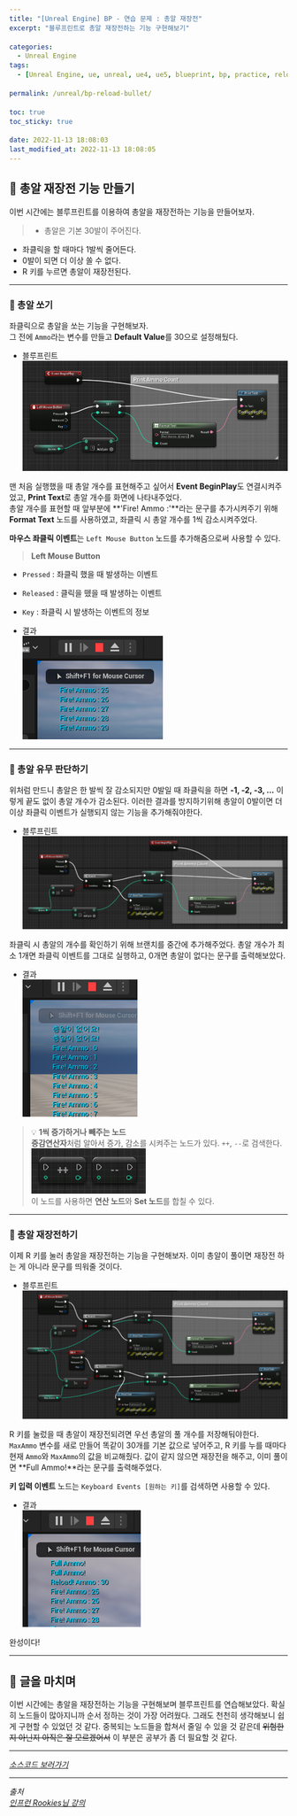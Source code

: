 ```yaml
---
title: "[Unreal Engine] BP - 연습 문제 : 총알 재장전"
excerpt: "블루프린트로 총알 재장전하는 기능 구현해보기"

categories:
  - Unreal Engine
tags:
  - [Unreal Engine, ue, unreal, ue4, ue5, blueprint, bp, practice, reload-bullet]

permalink: /unreal/bp-reload-bullet/

toc: true
toc_sticky: true

date: 2022-11-13 18:08:03
last_modified_at: 2022-11-13 18:08:05
---
```


## 👻 총알 재장전 기능 만들기
이번 시간에는 블루프린트를 이용하여 총알을 재장전하는 기능을 만들어보자.

> - 총알은 기본 30발이 주어진다.
- 좌클릭을 할 때마다 1발씩 줄어든다.
- 0발이 되면 더 이상 쏠 수 없다.
- R 키를 누르면 총알이 재장전된다.

***

### 🌱 총알 쏘기
좌클릭으로 총알을 쏘는 기능을 구현해보자.   
그 전에 ``` Ammo ```라는 변수를 만들고 **Default Value**를 30으로 설정해뒀다.

- 블루프린트   
![Alt Text](/assets/images/posts_img/engines/unreal/blueprint/bp-reload-bullet/shooting.PNG)   

맨 처음 실행했을 때 총알 개수를 표현해주고 싶어서 **Event BeginPlay**도 연결시켜주었고, **Print Text**로 총알 개수를 화면에 나타내주었다.   
총알 개수를 표현할 때 앞부분에 **'Fire! Ammo :'**라는 문구를 추가시켜주기 위해 **Format Text** 노드를 사용하였고, 좌클릭 시 총알 개수를 1씩 감소시켜주었다.

**마우스 좌클릭 이벤트**는 ``` Left Mouse Button ``` 노드를 추가해줌으로써 사용할 수 있다.

> **Left Mouse Button**   
- ``` Pressed ``` : 좌클릭 했을 때 발생하는 이벤트
- ``` Released ``` : 클릭을 뗐을 때 발생하는 이벤트
- ``` Key ``` : 좌클릭 시 발생하는 이벤트의 정보

- 결과   
![Alt Text](/assets/images/posts_img/engines/unreal/blueprint/bp-reload-bullet/shooting-result.PNG)   

***

### 🌱 총알 유무 판단하기
위처럼 만드니 총알은 한 발씩 잘 감소되지만 0발일 때 좌클릭을 하면 **-1, -2, -3, ...** 이렇게 끝도 없이 총알 개수가 감소된다. 이러한 결과를 방지하기위해 총알이 0발이면 더이상 좌클릭 이벤트가 실행되지 않는 기능을 추가해줘야한다.

- 블루프린트   
![Alt Text](/assets/images/posts_img/engines/unreal/blueprint/bp-reload-bullet/no-bullet.PNG)   

좌클릭 시 총알의 개수를 확인하기 위해 브랜치를 중간에 추가해주었다. 총알 개수가 최소 1개면 좌클릭 이벤트를 그대로 실행하고, 0개면 총알이 없다는 문구를 출력해보았다.

- 결과   
![Alt Text](/assets/images/posts_img/engines/unreal/blueprint/bp-reload-bullet/no-bullet-result.PNG)   

> 💡 **1씩 증가하거나 빼주는 노드**   
**증감연산자**처럼 알아서 증가, 감소를 시켜주는 노드가 있다. ``` ++ ```, ``` -- ```로 검색한다.   
![Alt Text](/assets/images/posts_img/engines/unreal/blueprint/bp-reload-bullet/inc-dec.PNG)   
이 노드를 사용하면 **연산 노드**와 **Set 노드**를 합칠 수 있다.

***

### 🌱 총알 재장전하기
이제 R 키를 눌러 총알을 재장전하는 기능을 구현해보자. 이미 총알이 풀이면 재장전 하는 게 아니라 문구를 띄워줄 것이다.

- 블루프린트   
![Alt Text](/assets/images/posts_img/engines/unreal/blueprint/bp-reload-bullet/reload-bullet.PNG)   

R 키를 눌렀을 때 총알이 재장전되려면 우선 총알의 풀 개수를 저장해둬야한다. ``` MaxAmmo ``` 변수를 새로 만들어 똑같이 30개를 기본 값으로 넣어주고, R 키를 누를 때마다 현재 ``` Ammo ```와 ``` MaxAmmo ```의 값을 비교해줬다. 값이 같지 않으면 재장전을 해주고, 이미 풀이면 **Full Ammo!**라는 문구를 출력해주었다.

**키 입력 이벤트** 노드는 ``` Keyboard Events [원하는 키] ```를 검색하면 사용할 수 있다.

- 결과   
![Alt Text](/assets/images/posts_img/engines/unreal/blueprint/bp-reload-bullet/reload-bullet-result.PNG)   

완성이다!

***

## 👻 글을 마치며
이번 시간에는 총알을 재장전하는 기능을 구현해보며 블루프린트를 연습해보았다. 확실히 노드들이 많아지니까 순서 정하는 것이 가장 어려웠다. 그래도 천천히 생각해보니 쉽게 구현할 수 있었던 것 같다. 중복되는 노드들을 합쳐서 줄일 수 있을 것 같은데 ~~위험한지 아닌지 아직은 잘 모르겠어서~~ 이 부분은 공부가 좀 더 필요할 것 같다.

***

_[소스코드 보러가기](https://github.com/choi-dan-di/study_ue/tree/main/data-control/practice/BP5_ReloadBullet)_

***

_출처_   
_[인프런 Rookies님 강의](https://inf.run/TSqC)_   